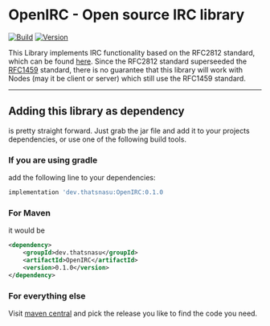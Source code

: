 # OpenIRC - Open source IRC library

[![Build](https://github.com/ThatsNasu/OpenIRC/actions/workflows/gradle.yml/badge.svg?branch=release)](https://github.com/ThatsNasu/OpenIRC/actions/workflows/gradle.yml)
[![Version](https://img.shields.io/github/v/release/ThatsNasu/OpenIRC?display_name=tag&include_prereleases&label=Release)](https://github.com/ThatsNasu/OpenIRC/releases)

This Library implements IRC functionality based on the RFC2812 standard, which can be found [here](https://rfc-editor.org/rfc/rfc2812).
Since the RFC2812 standard superseeded the [RFC1459](https://rfc-editor.org/rfc/rfc1459) standard, there is no guarantee that this library will work with Nodes (may it be client or server) which still use the RFC1459 standard.

---

## Adding this library as dependency

is pretty straight forward. Just grab the jar file and add it to your projects dependencies, or use one of the following build tools.

### If you are using gradle

add the following line to your dependencies:

```groovy
implementation 'dev.thatsnasu:OpenIRC:0.1.0
```

### For Maven

it would be

```xml
<dependency>
    <groupId>dev.thatsnasu</groupId>
    <artifactId>OpenIRC</artifactId>
    <version>0.1.0</version>
</dependency>
```

### For everything else

Visit [maven central](https://search.maven.org/artifact/dev.thatsnasu/OpenIRC) and pick the release you like to find the code you need.
